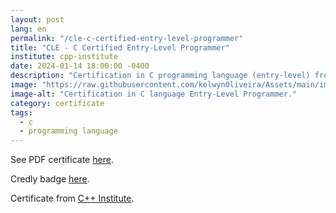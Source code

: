 ```yaml
---
layout: post
lang: en
permalink: "/cle-c-certified-entry-level-programmer"
title: "CLE - C Certified Entry-Level Programmer"
institute: cpp-institute
date: 2024-01-14 18:00:00 -0400
description: "Certification in C programming language (entry-level) from C++ Institute."
image: "https://raw.githubusercontent.com/kelwynOliveira/Assets/main/img/certificates/licences-and-certifications/cpp-institute/cle-c-certified-entry-level-programmer.jpg"
image-alt: "Certification in C language Entry-Level Programmer."
category: certificate
tags:
  - c
  - programming language
---
```


See PDF certificate <a href="https://docs.google.com/viewer?url=https://raw.githubusercontent.com/kelwynOliveira/Assets/main/PDF/certificates/licences-and-certifications/{{page.institute}}{{page.permalink}}.pdf" target="_blank">here</a>.

Credly badge <a href="https://www.credly.com/badges/784f07fa-53c3-4b61-b54b-21f599c269a0/public_url" target="_blank">here</a>.


Certificate from <a href="https://cppinstitute.org/cle" target="_blank">C++ Institute</a>.